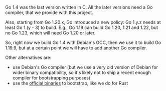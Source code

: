 Go 1.4 was the last version written in C.
All the later versions need a Go compiler, that we provide with this project.

Also, starting from Go 1.20.x, Go introduced a new policy: Go 1.y.z needs at
least Go 1.(y - 3) to build. E.g., Go 1.19 can build Go 1.20, 1.21 and 1.22, but
no Go 1.23, which will need Go 1.20 or later.

So, right now we build Go 1.4 with Debian's GCC, then we use it to build Go
1.19.9, but at a certain point we will have to add another Go compiler.

Other alternatives are:
- use Debian's Go compiler (but we use a very old version of Debian for wider
  binary compatibility, so it's likely not to ship a recent enough compiler for
  bootstrapping purposes)
- use the [official binaries](https://go.dev/dl/) to bootstrap, like we do for
  Rust
